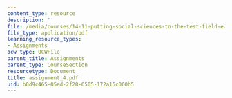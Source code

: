 ```yaml
---
content_type: resource
description: ''
file: /media/courses/14-11-putting-social-sciences-to-the-test-field-experiments-in-economics-spring-2006/b0d9c46505ed2f286505172a15c060b5_assignment_4.pdf
file_type: application/pdf
learning_resource_types:
- Assignments
ocw_type: OCWFile
parent_title: Assignments
parent_type: CourseSection
resourcetype: Document
title: assignment_4.pdf
uid: b0d9c465-05ed-2f28-6505-172a15c060b5
---
```

